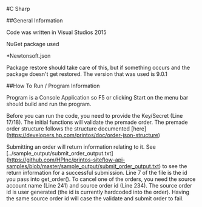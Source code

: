 #C Sharp

##General Information

Code was written in Visual Studios 2015

NuGet package used

*Newtonsoft.json

Package restore should take care of this, but if something occurs and the package doesn't get restored. The version that was used is 9.0.1

##How To Run / Program Information

Program is a Console Application so F5 or clicking Start on the menu bar should build and run the program.

Before you can run the code, you need to provide the Key/Secret (Line 17/18). The initial functions will validate the premade order. The premade order structure follows the structure documented [here] (https://developers.hp.com/printos/doc/order-json-structure) 

Submitting an order will return information relating to it. See [../sample_output/submit_order_output.txt] (https://github.com/HPInc/printos-siteflow-api-samples/blob/master/sample_output/submit_order_output.txt) to see the return information for a successful submission. Line 7 of the file is the id you pass into get_order(). To cancel one of the orders, you need the source account name (Line 241) and source order id (Line 234). The source order id is user generated (the id is currently hardcoded into the order). Having the same source order id will case the validate and submit order to fail.
